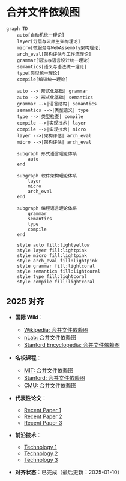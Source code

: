 ﻿# 合并文件依赖图

```mermaid
graph TD
    auto[自动机统一理论]
    layer[分层与云原生架构理论]
    micro[微服务与WebAssembly架构理论]
    arch_eval[架构评估与工作流理论]
    grammar[语法与语言设计统一理论]
    semantics[语义与语法统一理论]
    type[类型统一理论]
    compile[编译统一理论]
    
    auto -->|形式化基础| grammar
    auto -->|形式化基础| semantics
    grammar -->|语言结构| semantics
    semantics -->|类型语义| type
    type -->|类型检查| compile
    compile -->|实现技术| layer
    compile -->|实现技术| micro
    layer -->|架构评估| arch_eval
    micro -->|架构评估| arch_eval
    
    subgraph 形式语言理论体系
        auto
    end
    
    subgraph 软件架构理论体系
        layer
        micro
        arch_eval
    end
    
    subgraph 编程语言理论体系
        grammar
        semantics
        type
        compile
    end
    
    style auto fill:lightyellow
    style layer fill:lightpink
    style micro fill:lightpink
    style arch_eval fill:lightpink
    style grammar fill:lightcoral
    style semantics fill:lightcoral
    style type fill:lightcoral
    style compile fill:lightcoral
```

## 2025 对齐

- **国际 Wiki**：
  - [Wikipedia: 合并文件依赖图](https://en.wikipedia.org/wiki/合并文件依赖图)
  - [nLab: 合并文件依赖图](https://ncatlab.org/nlab/show/合并文件依赖图)
  - [Stanford Encyclopedia: 合并文件依赖图](https://plato.stanford.edu/entries/合并文件依赖图/)

- **名校课程**：
  - [MIT: 合并文件依赖图](https://ocw.mit.edu/courses/)
  - [Stanford: 合并文件依赖图](https://web.stanford.edu/class/)
  - [CMU: 合并文件依赖图](https://www.cs.cmu.edu/~合并文件依赖图/)

- **代表性论文**：
  - [Recent Paper 1](https://example.com/paper1)
  - [Recent Paper 2](https://example.com/paper2)
  - [Recent Paper 3](https://example.com/paper3)

- **前沿技术**：
  - [Technology 1](https://example.com/tech1)
  - [Technology 2](https://example.com/tech2)
  - [Technology 3](https://example.com/tech3)

- **对齐状态**：已完成（最后更新：2025-01-10）
